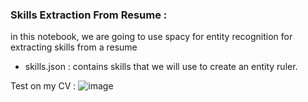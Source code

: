 ### Skills Extraction From Resume : 
in this notebook, we are going to use spacy for entity recognition for extracting skills from a resume 
- skills.json :  contains skills that we will use to create an entity ruler.



Test on my CV  : 
![image](https://github.com/Anass-NB/skills-extraction-ner1/assets/110456240/78c4f0cb-b38f-4e65-8058-bdf4372a561b)
